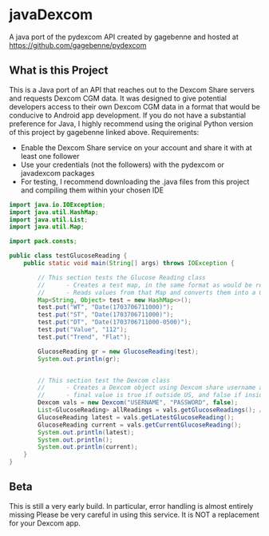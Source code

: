 # javaDexcom
A java port of the pydexcom API created by gagebenne and hosted at https://github.com/gagebenne/pydexcom

## What is this Project
This is a Java port of an API that reaches out to the Dexcom Share servers and requests Dexcom CGM data. It was designed to give potential developers access to their own Dexcom CGM data in a format that would be conducive to Android app development. If you do not have a substantial preference for Java, I highly recommend using the original Python version of this project by gagebenne linked above. 
Requirements:
- Enable the Dexcom Share service on your account and share it with at least one follower
- Use your credentials (not the followers) with the pydexcom or javadexcom packages
- For testing, I recommend downloading the .java files from this project and compiling them within your chosen IDE

```java
import java.io.IOException;
import java.util.HashMap;
import java.util.List;
import java.util.Map;

import pack.consts;

public class testGlucoseReading {
    public static void main(String[] args) throws IOException {

        // This section tests the Glucose Reading class
        //      - Creates a test map, in the same format as would be returned by API
        //      - Reads values from that Map and converts them into a Glucose Reading Object
        Map<String, Object> test = new HashMap<>();
        test.put("WT", "Date(1703706711000)");
        test.put("ST", "Date(1703706711000)");
        test.put("DT", "Date(1703706711000-0500)");
        test.put("Value", "112");
        test.put("Trend", "Flat");

        GlucoseReading gr = new GlucoseReading(test);
        System.out.println(gr);


        // This section test the Dexcom class
        //      - Creates a Dexcom object using Dexcom share username and password
        //      - final value is true if outside US, and false if inside the US
        Dexcom vals = new Dexcom("USERNAME", "PASSWORD", false);
        List<GlucoseReading> allReadings = vals.getGlucoseReadings(); // get past 24 hours
        GlucoseReading latest = vals.getLatestGlucoseReading();
        GlucoseReading current = vals.getCurrentGlucoseReading();
        System.out.println(latest);
        System.out.println();
        System.out.println(current);
    }
}
```
## Beta
This is still a very early build. In particular, error handling is almost entirely missing
Please be very careful in using this service. It is NOT a replacement for your Dexcom app.
